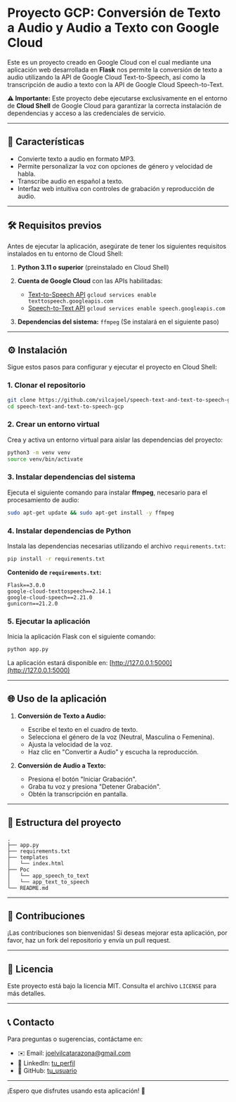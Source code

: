 # Proyecto GCP: Conversión de Texto a Audio y Audio a Texto con Google Cloud

Este es un proyecto creado en Google Cloud con el cual mediante una aplicación web desarrollada en **Flask** nos permite la conversión de texto a audio utilizando la API de Google Cloud Text-to-Speech, así como la transcripción de audio a texto con la API de Google Cloud Speech-to-Text.

**⚠️ Importante:** Este proyecto debe ejecutarse exclusivamente en el entorno de **Cloud Shell** de Google Cloud para garantizar la correcta instalación de dependencias y acceso a las credenciales de servicio.

---

## 🚀 Características

- Convierte texto a audio en formato MP3.
- Permite personalizar la voz con opciones de género y velocidad de habla.
- Transcribe audio en español a texto.
- Interfaz web intuitiva con controles de grabación y reproducción de audio.

---

## 🛠️ Requisitos previos

Antes de ejecutar la aplicación, asegúrate de tener los siguientes requisitos instalados en tu entorno de Cloud Shell:

1. **Python 3.11 o superior** (preinstalado en Cloud Shell)
2. **Cuenta de Google Cloud** con las APIs habilitadas:
    - [Text-to-Speech API](https://console.cloud.google.com/marketplace/product/google/texttospeech.googleapis.com)
    ```gcloud services enable texttospeech.googleapis.com```
    - [Speech-to-Text API](https://console.cloud.google.com/marketplace/product/google/speech.googleapis.com)
    ```gcloud services enable speech.googleapis.com```

3. **Dependencias del sistema:** `ffmpeg` (Se instalará en el siguiente paso)

---

## ⚙️ Instalación

Sigue estos pasos para configurar y ejecutar el proyecto en Cloud Shell:

### 1. Clonar el repositorio

```bash
git clone https://github.com/vilcajoel/speech-text-and-text-to-speech-gcp.git
cd speech-text-and-text-to-speech-gcp
```

### 2. Crear un entorno virtual

Crea y activa un entorno virtual para aislar las dependencias del proyecto:

```bash
python3 -m venv venv
source venv/bin/activate
```

### 3. Instalar dependencias del sistema

Ejecuta el siguiente comando para instalar **ffmpeg**, necesario para el procesamiento de audio:

```bash
sudo apt-get update && sudo apt-get install -y ffmpeg
```

### 4. Instalar dependencias de Python

Instala las dependencias necesarias utilizando el archivo `requirements.txt`:

```bash
pip install -r requirements.txt
```

**Contenido de `requirements.txt`:**

```
Flask==3.0.0
google-cloud-texttospeech==2.14.1
google-cloud-speech==2.21.0
gunicorn==21.2.0
```


### 5. Ejecutar la aplicación

Inicia la aplicación Flask con el siguiente comando:

```bash
python app.py
```

La aplicación estará disponible en: [http://127.0.0.1:5000](http://127.0.0.1:5000)

---

## 🌐 Uso de la aplicación

1. **Conversión de Texto a Audio:**
    - Escribe el texto en el cuadro de texto.
    - Selecciona el género de la voz (Neutral, Masculina o Femenina).
    - Ajusta la velocidad de la voz.
    - Haz clic en "Convertir a Audio" y escucha la reproducción.

2. **Conversión de Audio a Texto:**
    - Presiona el botón "Iniciar Grabación".
    - Graba tu voz y presiona "Detener Grabación".
    - Obtén la transcripción en pantalla.

---

## 📂 Estructura del proyecto

```
.
├── app.py
├── requirements.txt
├── templates
│   └── index.html
├── Poc
│   └── app_speech_to_text
│   └── app_text_to_speech
└── README.md
```

---

## 🤝 Contribuciones

¡Las contribuciones son bienvenidas! Si deseas mejorar esta aplicación, por favor, haz un fork del repositorio y envía un pull request.

---

## 📄 Licencia

Este proyecto está bajo la licencia MIT. Consulta el archivo `LICENSE` para más detalles.

---

## 📞 Contacto

Para preguntas o sugerencias, contáctame en:
- ✉️ Email: joelvilcatarazona@gmail.com
- 🔗 LinkedIn: [tu_perfil](https://www.linkedin.com/in/joelvilca/)
- 🐙 GitHub: [tu_usuario](https://github.com/vilcajoel)

---

¡Espero que disfrutes usando esta aplicación! 🚀

